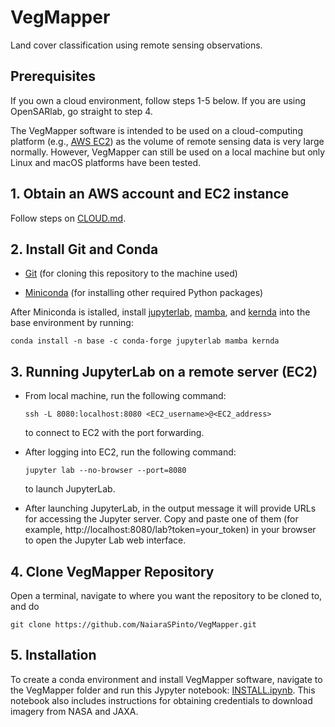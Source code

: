 # VegMapper

Land cover classification using remote sensing observations.

## Prerequisites

If you own a cloud environment, follow steps 1-5 below. If you are using OpenSARlab, go straight to step 4.

The VegMapper software is intended to be used on a cloud-computing platform (e.g., [AWS EC2](https://aws.amazon.com/ec2/)) as the volume of remote sensing data is very large normally. However, VegMapper can still be used on a local machine but only Linux and macOS platforms have been tested.

## 1. Obtain an AWS account and EC2 instance

Follow steps on [CLOUD.md](./CLOUD.md).

## 2. Install Git and Conda

- [Git](https://git-scm.com/book/en/v2/Getting-Started-Installing-Git) (for cloning this repository to the machine used)

- [Miniconda](https://docs.conda.io/en/latest/miniconda.html) (for installing other required Python packages)

After Miniconda is istalled, install [jupyterlab](https://jupyterlab.readthedocs.io/en/stable/), [mamba](https://github.com/mamba-org/mamba), and [kernda](https://github.com/vericast/kernda) into the base environment by running:

`````
conda install -n base -c conda-forge jupyterlab mamba kernda
`````

## 3. Running JupyterLab on a remote server (EC2)

- From local machine, run the following command:
    ```
    ssh -L 8080:localhost:8080 <EC2_username>@<EC2_address>
    ```
    to connect to EC2 with the port forwarding.

- After logging into EC2, run the following command:
    ```
    jupyter lab --no-browser --port=8080
    ```
    to launch JupyterLab.

- After launching JupyterLab, in the output message it will provide URLs for accessing the Jupyter server. Copy and paste one of them (for example, http://localhost:8080/lab?token=your_token) in your browser to open the Jupyter Lab web interface.

## 4. Clone VegMapper Repository

Open a terminal, navigate to where you want the repository to be cloned to, and do
```
git clone https://github.com/NaiaraSPinto/VegMapper.git
```

## 5. Installation

To create a conda environment and install VegMapper software, navigate to the VegMapper folder and run this Jypyter notebook: [INSTALL.ipynb](./INSTALL.ipynb). This notebook also includes instructions for obtaining credentials to download imagery from NASA and JAXA.
